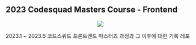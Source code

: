 ## 2023 Codesquad Masters Course - Frontend

<p align="center"><img src="https://user-images.githubusercontent.com/107349637/227784110-e23bb219-66bf-4ab5-9b11-a08095574e65.svg"></p>

2023.1 ~ 2023.6 코드스쿼드 프론트엔드 마스터즈 과정과 그 이후에 대한 기록 레포